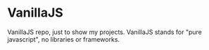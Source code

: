 # VanillaJS
VanillaJS repo, just to show my projects. VanillaJS stands for "pure javascript", no libraries or frameworks.
